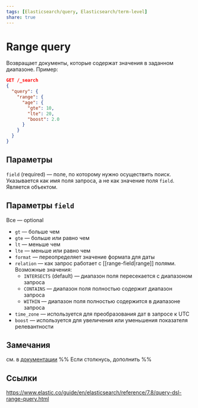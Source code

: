 ```yaml
---
tags: [Elasticsearch/query, Elasticsearch/term-level]
share: true
---
```


# Range query
Возвращает документы, которые содержат значения в заданном диапазоне.
Пример:
```json
GET /_search
{
  "query": {
    "range": {
      "age": {
        "gte": 10,
        "lte": 20,
        "boost": 2.0
      }
    }
  }
}
```
## Параметры
`field` (required) — поле, по которому нужно осуществить поиск. Указывается как имя поля запроса, а не как значение поля `field`. Является объектом.
## Параметры `field`
Все — optional
- `gt` — больше чем
- `gte` — больше или равно чем
- `lt` — меньше чем
- `lte` — меньше или равно чем
- `format` — переопределяет значение формата для даты
- `relation` — как запрос работает с [[range-field|range]] полями. Возможные значения:
	- `INTERSECTS` (default) — диапазон поля пересекается с диапазоном запроса
	- `CONTAINS` — диапазон поля полностью содержит диапазон запроса
	- `WITHIN` — диапазон поля  полностью содержится в диапазоне запроса
- `time_zone` — используется для преобразования дат в запросе к UTC
- `boost` — используется для увеличения или уменьшения показателя релевантности

## Замечания
см. в [документации](https://www.elastic.co/guide/en/elasticsearch/reference/7.8/query-dsl-range-query.html#range-query-notes) %% Если столкнусь, дополнить %%

## Ссылки
https://www.elastic.co/guide/en/elasticsearch/reference/7.8/query-dsl-range-query.html